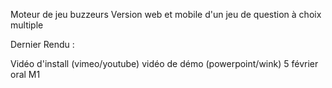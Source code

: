 Moteur de jeu buzzeurs 
Version web et mobile d'un jeu de question à choix multiple

Dernier Rendu :

Vidéo d'install (vimeo/youtube)
vidéo de démo (powerpoint/wink)
5 février oral M1
